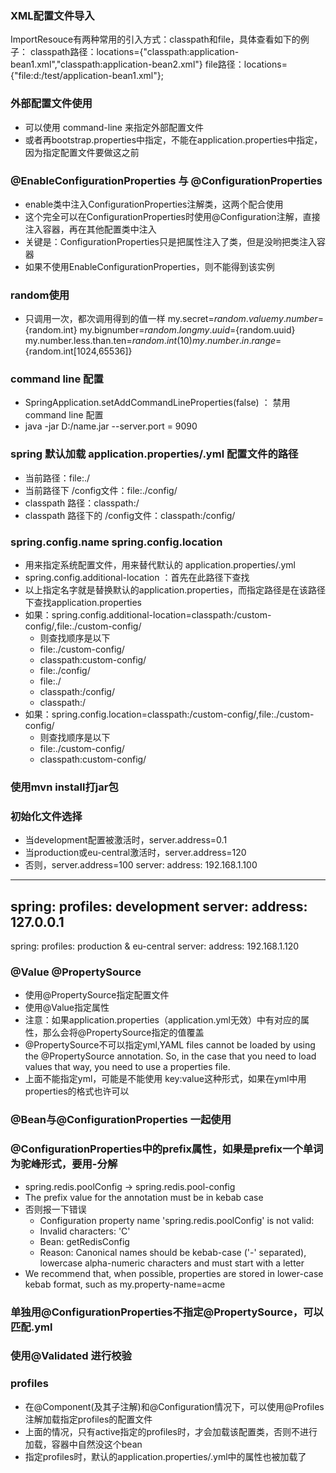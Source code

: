 ### XML配置文件导入
ImportResouce有两种常用的引入方式：classpath和file，具体查看如下的例子：
classpath路径：locations={"classpath:application-bean1.xml","classpath:application-bean2.xml"}
file路径：locations= {"file:d:/test/application-bean1.xml"};

### 外部配置文件使用
- 可以使用 command-line 来指定外部配置文件
- 或者再bootstrap.properties中指定，不能在application.properties中指定，因为指定配置文件要做这之前

### @EnableConfigurationProperties 与 @ConfigurationProperties
- enable类中注入ConfigurationProperties注解类，这两个配合使用
- 这个完全可以在ConfigurationProperties时使用@Configuration注解，直接注入容器，再在其他配置类中注入
- 关键是：ConfigurationProperties只是把属性注入了类，但是没哟把类注入容器
- 如果不使用EnableConfigurationProperties，则不能得到该实例

### random使用
- 只调用一次，都次调用得到的值一样
my.secret=${random.value}
my.number=${random.int}
my.bignumber=${random.long}
my.uuid=${random.uuid}
my.number.less.than.ten=${random.int(10)}
my.number.in.range=${random.int[1024,65536]}


### command line 配置
- SpringApplication.setAddCommandLineProperties(false) ： 禁用 command line 配置
- java -jar D:/name.jar --server.port = 9090

### spring 默认加载 application.properties/.yml 配置文件的路径
- 当前路径：file:./
- 当前路径下 /config文件：file:./config/
- classpath 路径：classpath:/
- classpath 路径下的 /config文件：classpath:/config/

### spring.config.name spring.config.location
- 用来指定系统配置文件，用来替代默认的 application.properties/.yml
- spring.config.additional-location ：首先在此路径下查找
- 以上指定名字就是替换默认的application.properties，而指定路径是在该路径下查找application.properties
- 如果：spring.config.additional-location=classpath:/custom-config/,file:./custom-config/
    - 则查找顺序是以下
    - file:./custom-config/
    - classpath:custom-config/
    - file:./config/
    - file:./
    - classpath:/config/
    - classpath:/
- 如果：spring.config.location=classpath:/custom-config/,file:./custom-config/
    - 则查找顺序是以下
    - file:./custom-config/
    - classpath:custom-config/


### 使用mvn install打jar包


### 初始化文件选择
- 当development配置被激活时，server.address=0.1
- 当production或eu-central激活时，server.address=120
- 否则，server.address=100
server:
	address: 192.168.1.100
---
spring:
	profiles: development
server:
	address: 127.0.0.1
---
spring:
	profiles: production & eu-central
server:
	address: 192.168.1.120
	
	
### @Value @PropertySource
- 使用@PropertySource指定配置文件
- 使用@Value指定属性
- 注意：如果application.properties（application.yml无效）中有对应的属性，那么会将@PropertySource指定的值覆盖
- @PropertySource不可以指定yml,YAML files cannot be loaded by using the @PropertySource annotation. So, in the case that you need to load values that way, you need to use a properties file.
- 上面不能指定yml，可能是不能使用 key:value这种形式，如果在yml中用properties的格式也许可以

### @Bean与@ConfigurationProperties 一起使用

### @ConfigurationProperties中的prefix属性，如果是prefix一个单词为驼峰形式，要用-分解
- spring.redis.poolConfig -> spring.redis.pool-config
- The prefix value for the annotation must be in kebab case
- 否则报一下错误
    - Configuration property name 'spring.redis.poolConfig' is not valid:
    - Invalid characters: 'C'
    - Bean: getRedisConfig
    - Reason: Canonical names should be kebab-case ('-' separated), lowercase alpha-numeric characters and must start with a letter
- We recommend that, when possible, properties are stored in lower-case kebab format, such as my.property-name=acme
    
### 单独用@ConfigurationProperties不指定@PropertySource，可以匹配.yml

### 使用@Validated 进行校验

### profiles
- 在@Component(及其子注解)和@Configuration情况下，可以使用@Profiles注解加载指定profiles的配置文件
- 上面的情况，只有active指定的profiles时，才会加载该配置类，否则不进行加载，容器中自然没这个bean
- 指定profiles时，默认的application.properties/.yml中的属性也被加载了

